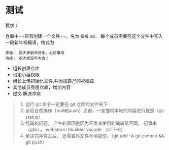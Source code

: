 # 测试

要求：

仓库中==只有创建一个文件==，名为 `祝福.md`， 每个成员需要在这个文件中写入一段新年祝福语，格式为

```
李强： 祝大家新年快乐，心想事成
海峰： 祝大家鼠年大吉！
```



* 组长创建仓库
* 设定小组权限
* 组长上传初始化文件,并添加自己的祝福语
* 其他成员克隆仓库，增加内容
* 提交 解决冲突



> 1. 运行 git 命令一定要在 git 仓库的文件夹下
> 2. 远程仓库操作（pull和push）之前，一定要将本地的内容进行提交（git status）
> 3. 乱码的问题。 产生的原因是因为开发者使用的编辑器不同。 记事本（gbk）， webstorm hbuilder vscode （UTF-8）
> 4. 解决完冲突之后， 还需要对文件本地提交。（git add -A  git commit   && git push）